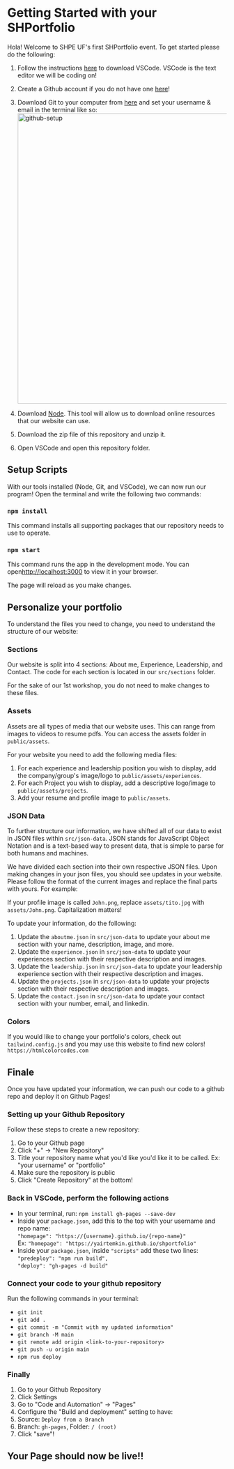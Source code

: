 # Getting Started with your SHPortfolio

Hola! Welcome to SHPE UF's first SHPortfolio event. To get started please do the following:

1. Follow the instructions [here](https://code.visualstudio.com/download) to download VSCode. VSCode is the text editor we will be coding on!
2. Create a Github account if you do not have one [here](https://github.com/join)!
3. Download Git to your computer from [here](https://docs.github.com/en/get-started/quickstart/set-up-git#setting-up-git) and set your username & email in the terminal like so:
   <img width="666" alt="github-setup" src="https://github.com/lucastemb/SHPortfolio/assets/72417965/d5bc9c23-0f54-488d-8d55-609c618c8652">

4. Download [Node](https://nodejs.org/en/download). This tool will allow us to download online resources that our website can use.
5. Download the zip file of this repository and unzip it.
6. Open VSCode and open this repository folder.

## Setup Scripts

With our tools installed (Node, Git, and VSCode), we can now run our program! Open the terminal and write the following two commands:

### `npm install`

This command installs all supporting packages that our repository needs to use to operate.

### `npm start`

This command runs the app in the development mode. You can open[http://localhost:3000](http://localhost:3000) to view it in your browser.

The page will reload as you make changes.

## Personalize your portfolio

To understand the files you need to change, you need to understand the structure of our website:

### Sections

Our website is split into 4 sections: About me, Experience, Leadership, and Contact.
The code for each section is located in our `src/sections` folder.

For the sake of our 1st workshop, you do not need to make changes to these files.

### Assets

Assets are all types of media that our website uses. This can range from images to videos to resume pdfs.
You can access the assets folder in `public/assets`.

For your website you need to add the following media files:

1. For each experience and leadership position you wish to display, add the company/group's image/logo to `public/assets/experiences`.
2. For each Project you wish to display, add a descriptive logo/image to `public/assets/projects`.
3. Add your resume and profile image to `public/assets`.

### JSON Data

To further structure our information, we have shifted all of our data to exist in JSON files within `src/json-data`.
JSON stands for JavaScript Object Notation and is a text-based way to present data, that is simple to parse for both humans and machines.

We have divided each section into their own respective JSON files. Upon making changes in your json files, you should see updates in your website. Please follow the format of the current images and replace the final parts with yours. For example:

If your profile image is called `John.png`, replace `assets/tito.jpg` with `assets/John.png`. Capitalization matters!

To update your information, do the following:

1. Update the `aboutme.json` in `src/json-data` to update your about me section with your name, description, image, and more.
2. Update the `experience.json` in `src/json-data` to update your experiences section with their respective description and images.
3. Update the `leadership.json` in `src/json-data` to update your leadership experience section with their respective description and images.
4. Update the `projects.json` in `src/json-data` to update your projects section with their respective description and images.
5. Update the `contact.json` in `src/json-data` to update your contact section with your number, email, and linkedin.

### Colors

If you would like to change your portfolio's colors, check out `tailwind.config.js` and you may use this website to find new colors! `https://htmlcolorcodes.com`

## Finale

Once you have updated your information, we can push our code to a github repo and deploy it on Github Pages!

### Setting up your Github Repository

Follow these steps to create a new repository:

1. Go to your Github page
2. Click "+" -> "New Repository"
3. Title your repository name what you'd like you'd like it to be called. Ex: "your username" or "portfolio"
4. Make sure the repository is public
5. Click "Create Repository" at the bottom!

### Back in VSCode, perform the following actions

- In your terminal, run: `npm install gh-pages --save-dev`
- Inside your `package.json`, add this to the top with your username and repo name:\
  `"homepage": "https://{username}.github.io/{repo-name}"`\
  Ex: `"homepage": "https://yairtemkin.github.io/shportfolio"`
- Inside your `package.json`, inside `"scripts"` add these two lines:\
  `"predeploy": "npm run build",`\
  `"deploy": "gh-pages -d build"`

### Connect your code to your github repository

Run the following commands in your terminal:

- `git init`
- `git add .`
- `git commit -m "Commit with my updated information"`
- `git branch -M main`
- `git remote add origin <link-to-your-repository>`
- `git push -u origin main`
- `npm run deploy`

### Finally

1. Go to your Github Repository
2. Click Settings
3. Go to "Code and Automation" -> "Pages"
4. Configure the "Build and deployment" setting to have:
5. Source: `Deploy from a Branch`
6. Branch: `gh-pages`, Folder: `/ (root)`
7. Click "save"!

## Your Page should now be live!!
